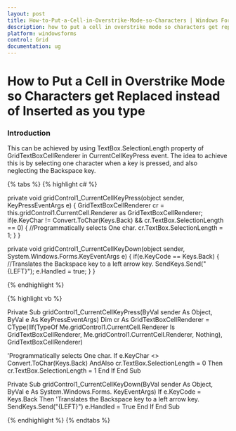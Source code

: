 ```yaml
---
layout: post
title: How-to-Put-a-Cell-in-Overstrike-Mode-so-Characters | Windows Forms | Syncfusion
description: how to put a cell in overstrike mode so characters get replaced instead of inserted as you type
platform: windowsforms
control: Grid
documentation: ug
---
```


# How to Put a Cell in Overstrike Mode so Characters get Replaced instead of Inserted as you type

### Introduction

This can be achieved by using TextBox.SelectionLength property of GridTextBoxCellRenderer in CurrentCellKeyPress event. The idea to achieve this is by selecting one character when a key is pressed, and also neglecting the Backspace key.

{% tabs %}
{% highlight c# %}

private void gridControl1_CurrentCellKeyPress(object sender, KeyPressEventArgs e)
{
   GridTextBoxCellRenderer cr = this.gridControl1.CurrentCell.Renderer as GridTextBoxCellRenderer;
   if(e.KeyChar != Convert.ToChar(Keys.Back) 
    && cr.TextBox.SelectionLength == 0)
   {
	   //Programmatically selects One char.
       cr.TextBox.SelectionLength = 1; 
   }
}

private void gridControl1_CurrentCellKeyDown(object sender, System.Windows.Forms.KeyEventArgs e)
{
  if(e.KeyCode == Keys.Back) 
  {
	   //Translates the Backspace key to a left arrow key.
       SendKeys.Send("{LEFT}"); 
       e.Handled = true;
  }
}

{% endhighlight %}

{% highlight vb %}

Private Sub gridControl1_CurrentCellKeyPress(ByVal sender As Object, ByVal e As KeyPressEventArgs)
    Dim cr As GridTextBoxCellRenderer = CType(IIf(TypeOf Me.gridControl1.CurrentCell.Renderer Is GridTextBoxCellRenderer, Me.gridControl1.CurrentCell.Renderer, Nothing), GridTextBoxCellRenderer)

'Programmatically selects One char.
        If e.KeyChar &lt;&gt; Convert.ToChar(Keys.Back) AndAlso cr.TextBox.SelectionLength = 0 Then
cr.TextBox.SelectionLength = 1 
        End If
End Sub

Private Sub gridControl1_CurrentCellKeyDown(ByVal sender As Object, ByVal e As System.Windows.Forms. KeyEventArgs)
   If e.KeyCode = Keys.Back Then
'Translates the Backspace key to a left arrow key.
      SendKeys.Send("{LEFT}") 
      e.Handled = True
   End If
End Sub

{% endhighlight %}
{% endtabs %}
